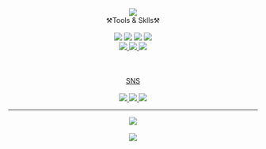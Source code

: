 
<div align="center">
  <img src="https://capsule-render.vercel.app/api?type=waving&color=auto&height=200&section=header&text=Eunjinee_GitHub&fontSize=90" />
</div>

<div align="center">
  ⚒️Tools & Sklls⚒️ <br/><br/>
</div>  


<div align="center">
  <img src="https://img.shields.io/badge/Visual Studio Code-007ACC?style=flat&logo=Visual Studio Code&logoColor=white"/>
  <img src="https://img.shields.io/badge/r-276DC3?style=flat&logo=r&logoColor=white"/>  
  <img src="https://img.shields.io/badge/python-3776AB?style=flat&logo=python&logoColor=white"/> 
  <img src="https://img.shields.io/badge/GitHub-181717?style=flat&logo=GitHub&logoColor=white"/><br/>
  <a href="https://www.notion.so/e7531935015f45f5a20d26cdfbbdc584?pvs=4" target="_blank"><img src="https://img.shields.io/badge/Notion-000000?style=flat&logo=Notion&logoColor=white"/>
  <img src="https://img.shields.io/badge/Slack-4A154B?style=flat&logo=Slack&logoColor=white"/>
  <img src="https://img.shields.io/badge/jupyter-F37626?style=flat&logo=jupyter&logoColor=white"/><br/><br/><br/><br/>
</div>

<div align="center">
  SNS<br/><br/>
</div>

<div align="center">
  <a href="eunjin990201@gmail.com" target="_blank"><img src="https://img.shields.io/badge/gmail-EA4335?style=flat&logo=gmail&logoColor=white"/>
  <img src="https://img.shields.io/badge/kakao-FFCD00?style=flat&logo=kakao&logoColor=white"/>
  <a href="https://www.instagram.com/eun._.jinee_/" target="_blank"><img src="https://img.shields.io/badge/instagram-E4405F?style=flat&logo=instagram&logoColor=white"/>

---

<div align=center>
  
</div>


<div align="center">
  <img src="https://github-readme-stats.vercel.app/api/top-langs/?username=eunjineeee&layout=compact"><br><br>
  <img src="https://github-readme-stats.vercel.app/api?username=eunjineeee&theme=nord&show_icons=true">
</div>
